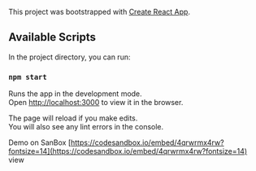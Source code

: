 This project was bootstrapped with [Create React App](https://github.com/facebook/create-react-app).

## Available Scripts

In the project directory, you can run:

### `npm start`

Runs the app in the development mode.<br>
Open [http://localhost:3000](http://localhost:3000) to view it in the browser.

The page will reload if you make edits.<br>
You will also see any lint errors in the console.<br>

Demo on SanBox [https://codesandbox.io/embed/4qrwrmx4rw?fontsize=14](https://codesandbox.io/embed/4qrwrmx4rw?fontsize=14) view
